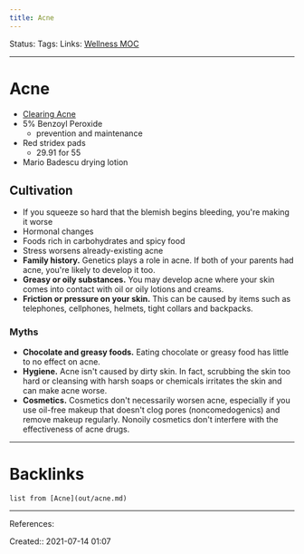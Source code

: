 ```yaml
---
title: Acne
---
```

Status: 
Tags: 
Links: [Wellness MOC](out/wellness-moc.md)
___
# Acne
- [Clearing Acne](out/clearing-acne.md)
- 5% Benzoyl Peroxide
	- prevention and maintenance
- Red stridex pads
	- 29.91 for 55
- Mario Badescu drying lotion

## Cultivation
- If you squeeze so hard that the blemish begins bleeding, you're making it worse
- Hormonal changes
- Foods rich in carbohydrates and spicy food
- Stress worsens already-existing acne
-   **Family history.** Genetics plays a role in acne. If both of your parents had acne, you're likely to develop it too.
-   **Greasy or oily substances.** You may develop acne where your skin comes into contact with oil or oily lotions and creams.
-   **Friction or pressure on your skin.** This can be caused by items such as telephones, cellphones, helmets, tight collars and backpacks.
### Myths
- **Chocolate and greasy foods.** Eating chocolate or greasy food has little to no effect on acne.
- **Hygiene.** Acne isn't caused by dirty skin. In fact, scrubbing the skin too hard or cleansing with harsh soaps or chemicals irritates the skin and can make acne worse.
- **Cosmetics.** Cosmetics don't necessarily worsen acne, especially if you use oil-free makeup that doesn't clog pores (noncomedogenics) and remove makeup regularly. Nonoily cosmetics don't interfere with the effectiveness of acne drugs.
___
# Backlinks
```dataview
list from [Acne](out/acne.md)
```
___
References: 

Created:: 2021-07-14 01:07
